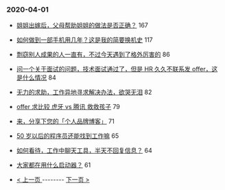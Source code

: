### 2020-04-01 
- [姐姐出嫁后，父母帮助姐姐的做法是否正确？](https://www.v2ex.com/t/658097) 167
- [如何做到一部手机用几年？这是我的简要换机史](https://www.v2ex.com/t/658161) 117
- [剽窃别人成果的人一直有，不过今天遇到了格外厉害的](https://www.v2ex.com/t/658387) 86
- [问一个关于面试的问题，技术面试通过了，但是 HR 久久不联系发 offer，这是什么情况](https://www.v2ex.com/t/658169) 84
- [无力的求助，工作异地寻求解决办法，欲哭无泪](https://www.v2ex.com/t/658263) 82
- [offer 求比较 虎牙 vs 腾讯 救救孩子](https://www.v2ex.com/t/658189) 79
- [来，分享下您的「个人品牌博客」](https://www.v2ex.com/t/658275) 71
- [50 岁以后的程序员还能找到工作嘛](https://www.v2ex.com/t/658204) 65
- [如何看待，工作中聊天工具，半天不回复信息？](https://www.v2ex.com/t/658278) 64
- [大家都在用什么启动器？](https://www.v2ex.com/t/658181) 61 

- [ < 上一页 ](https://github.com/able8/v2ex-hot-record/blob/master/2020-03-31.md) -------- [ 下一页 > ](https://github.com/able8/v2ex-hot-record/blob/master/2020-04-02.md)
